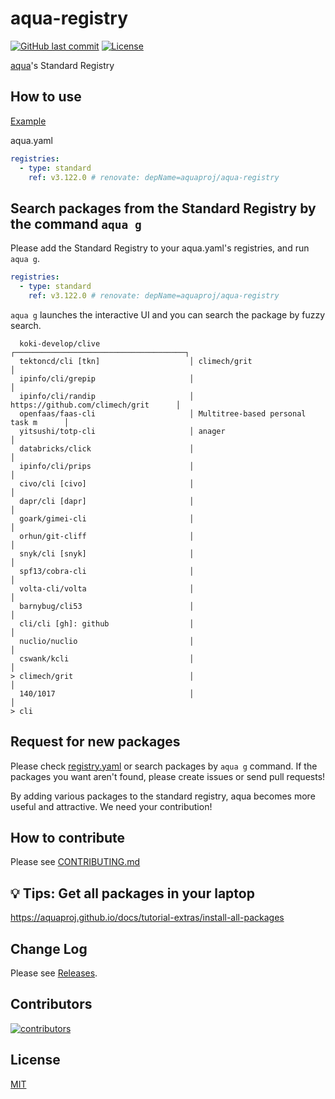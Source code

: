 # aqua-registry

[![GitHub last commit](https://img.shields.io/github/last-commit/aquaproj/aqua-registry.svg)](https://github.com/aquaproj/aqua-registry) [![License](http://img.shields.io/badge/license-mit-blue.svg?style=flat-square)](https://raw.githubusercontent.com/aquaproj/aqua-registry/main/LICENSE)

[aqua](https://github.com/aquaproj/aqua)'s Standard Registry

## How to use

[Example](https://github.com/suzuki-shunsuke/my-aqua-config/blob/main/aqua.yaml)

aqua.yaml

```yaml
registries:
  - type: standard
    ref: v3.122.0 # renovate: depName=aquaproj/aqua-registry
```

## Search packages from the Standard Registry by the command `aqua g`

Please add the Standard Registry to your aqua.yaml's registries, and run `aqua g`.

```yaml
registries:
  - type: standard
    ref: v3.122.0 # renovate: depName=aquaproj/aqua-registry
```

`aqua g` launches the interactive UI and you can search the package by fuzzy search.

```console
  koki-develop/clive                    ┌──────────────────────────────────────┐
  tektoncd/cli [tkn]                    │ climech/grit                         │
  ipinfo/cli/grepip                     │                                      │
  ipinfo/cli/randip                     │ https://github.com/climech/grit      │
  openfaas/faas-cli                     │ Multitree-based personal task m      │
  yitsushi/totp-cli                     │ anager                               │
  databricks/click                      │                                      │
  ipinfo/cli/prips                      │                                      │
  civo/cli [civo]                       │                                      │
  dapr/cli [dapr]                       │                                      │
  goark/gimei-cli                       │                                      │
  orhun/git-cliff                       │                                      │
  snyk/cli [snyk]                       │                                      │
  spf13/cobra-cli                       │                                      │
  volta-cli/volta                       │                                      │
  barnybug/cli53                        │                                      │
  cli/cli [gh]: github                  │                                      │
  nuclio/nuclio                         │                                      │
  cswank/kcli                           │                                      │
> climech/grit                          │                                      │
  140/1017                              │                                      │
> cli
```

## Request for new packages

Please check [registry.yaml](https://github.com/aquaproj/aqua-registry/blob/main/registry.yaml) or search packages by `aqua g` command.
If the packages you want aren't found, please create issues or send pull requests!

By adding various packages to the standard registry, aqua becomes more useful and attractive.
We need your contribution!

## How to contribute

Please see [CONTRIBUTING.md](CONTRIBUTING.md)

## :bulb: Tips: Get all packages in your laptop

https://aquaproj.github.io/docs/tutorial-extras/install-all-packages

## Change Log

Please see [Releases](https://github.com/aquaproj/aqua-registry/releases).

## Contributors

[![contributors](https://contrib.rocks/image?repo=aquaproj/aqua-registry)](https://github.com/aquaproj/aqua-registry/graphs/contributors)

## License

[MIT](LICENSE)

